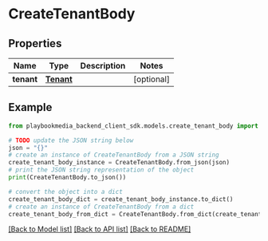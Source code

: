 # CreateTenantBody


## Properties

Name | Type | Description | Notes
------------ | ------------- | ------------- | -------------
**tenant** | [**Tenant**](Tenant.md) |  | [optional] 

## Example

```python
from playbookmedia_backend_client_sdk.models.create_tenant_body import CreateTenantBody

# TODO update the JSON string below
json = "{}"
# create an instance of CreateTenantBody from a JSON string
create_tenant_body_instance = CreateTenantBody.from_json(json)
# print the JSON string representation of the object
print(CreateTenantBody.to_json())

# convert the object into a dict
create_tenant_body_dict = create_tenant_body_instance.to_dict()
# create an instance of CreateTenantBody from a dict
create_tenant_body_from_dict = CreateTenantBody.from_dict(create_tenant_body_dict)
```
[[Back to Model list]](../README.md#documentation-for-models) [[Back to API list]](../README.md#documentation-for-api-endpoints) [[Back to README]](../README.md)


